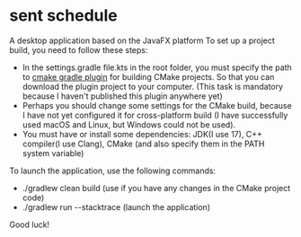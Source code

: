# sent schedule
A desktop application based on the JavaFX platform
To set up a project build, you need to follow these steps:
- In the settings.gradle file.kts in the root folder, you must specify the path to [cmake gradle plugin](https://github.com/GloRRian55/cmake-gradle-plugin) for building CMake projects. So that you can download the plugin project to your computer. (This task is mandatory because I haven't published this plugin anywhere yet)
- Perhaps you should change some settings for the CMake build, because I have not yet configured it for cross-platform build (I have successfully used macOS and Linux, but Windows could not be used).
- You must have or install some dependencies: JDK(I use 17), C++ compiler(I use Clang), CMake (and also specify them in the PATH system variable)

To launch the application, use the following commands:
- ./gradlew clean build (use if you have any changes in the CMake project code)
- ./gradlew run --stacktrace (launch the application)

Good luck! 
